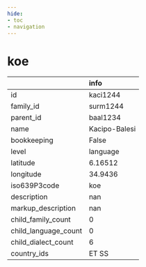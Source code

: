 ```yaml
---
hide:
- toc
- navigation
---
```

# koe
|                      | info          |
|:---------------------|:--------------|
| id                   | kaci1244      |
| family_id            | surm1244      |
| parent_id            | baal1234      |
| name                 | Kacipo-Balesi |
| bookkeeping          | False         |
| level                | language      |
| latitude             | 6.16512       |
| longitude            | 34.9436       |
| iso639P3code         | koe           |
| description          | nan           |
| markup_description   | nan           |
| child_family_count   | 0             |
| child_language_count | 0             |
| child_dialect_count  | 6             |
| country_ids          | ET SS         |